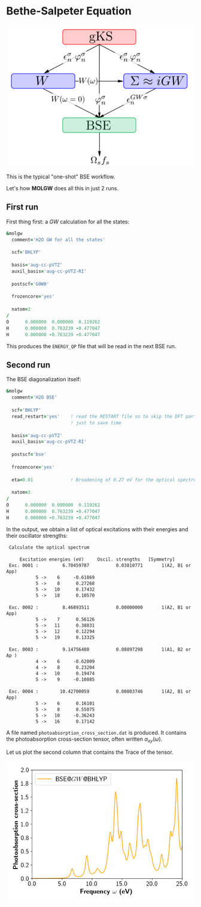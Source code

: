 # Bethe-Salpeter Equation

![BSE](img/bse_workflow.png)

This is the typical "one-shot" BSE workflow.

Let's how **MOLGW** does all this in just 2 runs.


## First run

First thing first: a $GW$ calculation for all the states:
```fortran
&molgw
  comment='H2O GW for all the states'

  scf='BHLYP'

  basis='aug-cc-pVTZ'
  auxil_basis='aug-cc-pVTZ-RI'

  postscf='G0W0'

  frozencore='yes'

  natom=3
/
O      0.000000  0.000000  0.119262
H      0.000000  0.763239 -0.477047 
H      0.000000 -0.763239 -0.477047 
```

This produces the `ENERGY_QP` file that will be read in the next BSE run.


## Second run

The BSE diagonalization itself:
```fortran
&molgw
  comment='H2O BSE'

  scf='BHLYP'
  read_restart='yes'    ! read the RESTART file so to skip the DFT part
                        ! just to save time

  basis='aug-cc-pVTZ'
  auxil_basis='aug-cc-pVTZ-RI'

  postscf='bse'

  frozencore='yes'

  eta=0.01              ! Broadening of 0.27 eV for the optical spectrum

  natom=3
/
O      0.000000  0.000000  0.119262
H      0.000000  0.763239 -0.477047 
H      0.000000 -0.763239 -0.477047 
```

In the output, we obtain a list of optical excitations with their energies
and their oscillator strengths:

```text
 Calculate the optical spectrum

     Excitation energies (eV)     Oscil. strengths   [Symmetry] 
 Exc. 0001 :         6.70459787          0.03810771       1(A2, B1 or App)                
           5 ->    6     -0.61869
           5 ->    8      0.27268
           5 ->   10      0.17432
           5 ->   18      0.10570

 Exc. 0002 :         8.46893511          0.00000000       1(A2, B1 or App)                
           5 ->    7      0.56126
           5 ->   11      0.38831
           5 ->   12      0.12294
           5 ->   19      0.13325

 Exc. 0003 :         9.14756408          0.08897298       1(A1, B2 or Ap )                
           4 ->    6     -0.62009
           4 ->    8      0.23204
           4 ->   10      0.19474
           5 ->    9     -0.10885

 Exc. 0004 :        10.42700059          0.00803746       1(A2, B1 or App)                
           5 ->    6      0.16101
           5 ->    8      0.55075
           5 ->   10     -0.36243
           5 ->   16      0.17142
```

A file named `photoabsorption_cross_section.dat` is produced.
It contains the photoabsorption cross-section tensor, often written $\alpha_{xy}(\omega)$.

Let us plot the second column that contains the Trace of the tensor.

![photoabsorption](img/h2o_photoabs.png)



